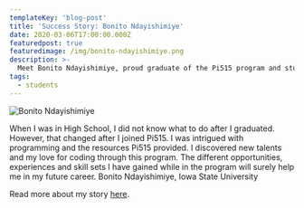 ```yaml
---
templateKey: 'blog-post'
title: 'Success Story: Bonito Ndayishimiye'
date: 2020-03-06T17:00:00.000Z
featuredpost: true
featuredimage: /img/bonito-ndayishimiye.png
description: >-
  Meet Bonito Ndayishimiye, proud graduate of the Pi515 program and student at Iowa State University
tags:
  - students
---
```


![Bonito Ndayishimiye](/img/bonito-ndayishimiye.png)

When I was in High School, I did not know what to do after I graduated. However, that changed after I joined Pi515. I was intrigued with programming and the resources Pi515 provided. I discovered new talents and my love for coding through this program. The different opportunities, experiences and skill sets I have gained while in the program will surely help me in my future career. Bonito Ndayishimiye, Iowa State University

Read more about my story [here](https://www.unitedwaydm.org/stories/bonito).
